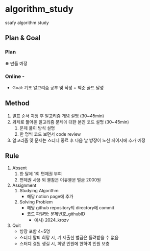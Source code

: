 # algorithm_study
ssafy algorithm study

## Plan & Goal

### Plan
표 만들 예정

### Online - 
- Goal: 기초 알고리즘 공부 및 작성 + 백준 골드 달성

## Method
1. 발표 순서 지정 후 알고리즘 개념 설명 (30~45min)
2. 과제로 풀어온 알고리즘 문제에 대한 본인 코드 설명 (30~45min)
   1. 문제 풀이 방식 설명
   2. 한 명씩 코드 보면서 code review
3. 알고리즘 및 문제는 스터디 종료 후 다음 날 방장이 노션 페이지에 추가 예정

## Rule
1. Absent
   1. 한 달에 1회 면제권 부여
   2. 면제권 사용 외 불참은 이유불문 벌금 2000원
2. Assignment
   1. Studying Algorithm
      - 해당 notion page에 추가
   2. Solving Problem
      - 해당 github repository의 directory에 commit
      - 코드 파일명: 문제번호_githubID
           - 예시) 2024_krozv
3. Quit
   - 방장 포함 4~5명
   - 스터디 탈퇴 희망 시, 기 제출한 벌금은 돌려받을 수 없음
   - 스터디 결원 생길 시, 희망 인원에 한하여 인원 보충
